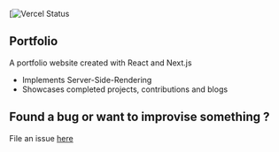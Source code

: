 [![Vercel Status](https://vercel-status.herokuapp.com/rahuldahal/next-portfolio)

## Portfolio
A portfolio website created with React and Next.js

- Implements Server-Side-Rendering
- Showcases completed projects, contributions and blogs

## Found a bug or want to improvise something ?
File an issue [here](https://github.com/rahuldahal/next-portfolio/issues)
